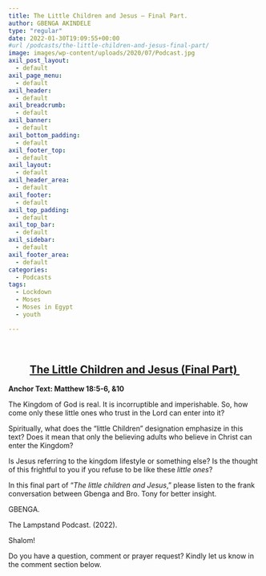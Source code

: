 ```yaml
---
title: The Little Children and Jesus – Final Part.
author: GBENGA AKINDELE
type: "regular"
date: 2022-01-30T19:09:55+00:00
#url /podcasts/the-little-children-and-jesus-final-part/
image: images/wp-content/uploads/2020/07/Podcast.jpg
axil_post_layout:
  - default
axil_page_menu:
  - default
axil_header:
  - default
axil_breadcrumb:
  - default
axil_banner:
  - default
axil_bottom_padding:
  - default
axil_footer_top:
  - default
axil_layout:
  - default
axil_header_area:
  - default
axil_footer:
  - default
axil_top_padding:
  - default
axil_top_bar:
  - default
axil_sidebar:
  - default
axil_footer_area:
  - default
categories:
  - Podcasts
tags:
  - Lockdown
  - Moses
  - Moses in Egypt
  - youth

---
```

&nbsp;

<h2 style="text-align: center;">
  <strong><u>The Little Children and Jesus (Final Part) </u></strong>
</h2>

**Anchor Text: Matthew 18:5-6, &10**

The Kingdom of God is real. It is incorruptible and imperishable. So, how come only these little ones who trust in the Lord can enter into it?

Spiritually, what does the “little Children” designation emphasize in this text? Does it mean that only the believing adults who believe in Christ can enter the Kingdom?

Is Jesus referring to the kingdom lifestyle or something else? Is the thought of this frightful to you if you refuse to be like these _little ones_?

In this final part of “_The little children and Jesus_,” please listen to the frank conversation between Gbenga and Bro. Tony for better insight.

GBENGA.



The Lampstand Podcast. (2022).

Shalom!

Do you have a question, comment or prayer request? Kindly let us know in the comment section below.